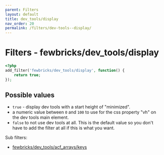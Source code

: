 ```yaml
---
parent: Filters
layout: default
title: dev_tools/display
nav_order: 20
permalink: /filters/dev-tools--display/
---
```


# Filters - fewbricks/dev_tools/display

```php
<?php
add_filter('fewbricks/dev_tools/display', function() {
    return true;
});
```

## Possible values

- `true` - display dev tools with a start height of "minimized".
- a numeric value between `0` and `100` to use for the css property "vh" on the dev tools main element.
- `false` to not use dev tools at all. This is the default value so you don't have to add the filter at all if this 
is what you want.

Sub filters:

- [fewbricks/dev_tools/acf_arrays/keys](dev-tools--acf-arrays--keys.md)
